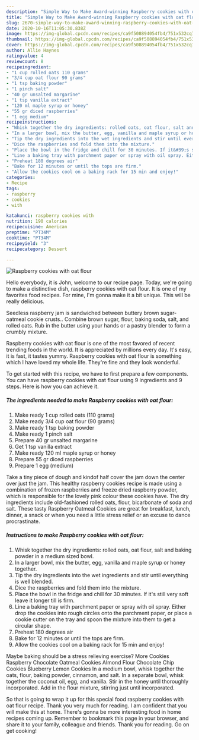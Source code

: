 ```yaml
---
description: "Simple Way to Make Award-winning Raspberry cookies with oat flour"
title: "Simple Way to Make Award-winning Raspberry cookies with oat flour"
slug: 2670-simple-way-to-make-award-winning-raspberry-cookies-with-oat-flour
date: 2020-10-16T11:05:30.838Z
image: https://img-global.cpcdn.com/recipes/ca9f508894054fb4/751x532cq70/raspberry-cookies-with-oat-flour-recipe-main-photo.jpg
thumbnail: https://img-global.cpcdn.com/recipes/ca9f508894054fb4/751x532cq70/raspberry-cookies-with-oat-flour-recipe-main-photo.jpg
cover: https://img-global.cpcdn.com/recipes/ca9f508894054fb4/751x532cq70/raspberry-cookies-with-oat-flour-recipe-main-photo.jpg
author: Allie Haynes
ratingvalue: 4
reviewcount: 8
recipeingredient:
- "1 cup rolled oats 110 grams"
- "3/4 cup oat flour 90 grams"
- "1 tsp baking powder"
- "1 pinch salt"
- "40 gr unsalted margarine"
- "1 tsp vanilla extract"
- "120 ml maple syrup or honey"
- "55 gr diced raspberries"
- "1 egg medium"
recipeinstructions:
- "Whisk together the dry ingredients: rolled oats, oat flour, salt and baking powder in a medium sized bowl."
- "In a larger bowl, mix the butter, egg, vanilla and maple syrup or honey together."
- "Tip the dry ingredients into the wet ingredients and stir until everything is well blended."
- "Dice the raspberries and fold them into the mixture."
- "Place the bowl in the fridge and chill for 30 minutes. If it&#39;s still very soft leave it longer till is firm."
- "Line a baking tray with parchment paper or spray with oil spray. Either drop the cookies into rough circles onto the parchment paper, or place a cookie cutter on the tray and spoon the mixture into them to get a circular shape."
- "Preheat 180 degrees air"
- "Bake for 12 minutes or until the tops are firm."
- "Allow the cookies cool on a baking rack for 15 min and enjoy!"
categories:
- Recipe
tags:
- raspberry
- cookies
- with

katakunci: raspberry cookies with 
nutrition: 190 calories
recipecuisine: American
preptime: "PT34M"
cooktime: "PT34M"
recipeyield: "3"
recipecategory: Dessert

---
```



![Raspberry cookies with oat flour](https://img-global.cpcdn.com/recipes/ca9f508894054fb4/751x532cq70/raspberry-cookies-with-oat-flour-recipe-main-photo.jpg)

Hello everybody, it is John, welcome to our recipe page. Today, we're going to make a distinctive dish, raspberry cookies with oat flour. It is one of my favorites food recipes. For mine, I'm gonna make it a bit unique. This will be really delicious.

Seedless raspberry jam is sandwiched between buttery brown sugar-oatmeal cookie crusts.. Combine brown sugar, flour, baking soda, salt, and rolled oats. Rub in the butter using your hands or a pastry blender to form a crumbly mixture.

Raspberry cookies with oat flour is one of the most favored of recent trending foods in the world. It is appreciated by millions every day. It's easy, it is fast, it tastes yummy. Raspberry cookies with oat flour is something which I have loved my whole life. They're fine and they look wonderful.


To get started with this recipe, we have to first prepare a few components. You can have raspberry cookies with oat flour using 9 ingredients and 9 steps. Here is how you can achieve it.

<!--inarticleads1-->

##### The ingredients needed to make Raspberry cookies with oat flour:

1. Make ready 1 cup rolled oats (110 grams)
1. Make ready 3/4 cup oat flour (90 grams)
1. Make ready 1 tsp baking powder
1. Make ready 1 pinch salt
1. Prepare 40 gr unsalted margarine
1. Get 1 tsp vanilla extract
1. Make ready 120 ml maple syrup or honey
1. Prepare 55 gr diced raspberries
1. Prepare 1 egg (medium)


Take a tiny piece of dough and kindof half cover the jam down the center over just the jam. This healthy raspberry cookies recipe is made using a combination of frozen raspberries and freeze dried raspberry powder, which is responsible for the lovely pink colour these cookies have. The dry ingredients include old-fashioned rolled oats, flour, bicarbonate of soda and salt. These tasty Raspberry Oatmeal Cookies are great for breakfast, lunch, dinner, a snack or when you need a little stress relief or an excuse to dance procrastinate. 

<!--inarticleads2-->

##### Instructions to make Raspberry cookies with oat flour:

1. Whisk together the dry ingredients: rolled oats, oat flour, salt and baking powder in a medium sized bowl.
1. In a larger bowl, mix the butter, egg, vanilla and maple syrup or honey together.
1. Tip the dry ingredients into the wet ingredients and stir until everything is well blended.
1. Dice the raspberries and fold them into the mixture.
1. Place the bowl in the fridge and chill for 30 minutes. If it&#39;s still very soft leave it longer till is firm.
1. Line a baking tray with parchment paper or spray with oil spray. Either drop the cookies into rough circles onto the parchment paper, or place a cookie cutter on the tray and spoon the mixture into them to get a circular shape.
1. Preheat 180 degrees air
1. Bake for 12 minutes or until the tops are firm.
1. Allow the cookies cool on a baking rack for 15 min and enjoy!


Maybe baking should be a stress relieving exercise? More Cookies Raspberry Chocolate Oatmeal Cookies Almond Flour Chocolate Chip Cookies Blueberry Lemon Cookies In a medium bowl, whisk together the oats, flour, baking powder, cinnamon, and salt. In a separate bowl, whisk together the coconut oil, egg, and vanilla. Stir in the honey until thoroughly incorporated. Add in the flour mixture, stirring just until incorporated. 

So that is going to wrap it up for this special food raspberry cookies with oat flour recipe. Thank you very much for reading. I am confident that you will make this at home. There's gonna be more interesting food in home recipes coming up. Remember to bookmark this page in your browser, and share it to your family, colleague and friends. Thank you for reading. Go on get cooking!
